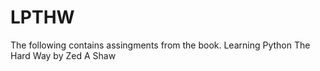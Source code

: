 # LPTHW
The following contains assingments from the book. Learning Python The Hard Way by Zed A Shaw
